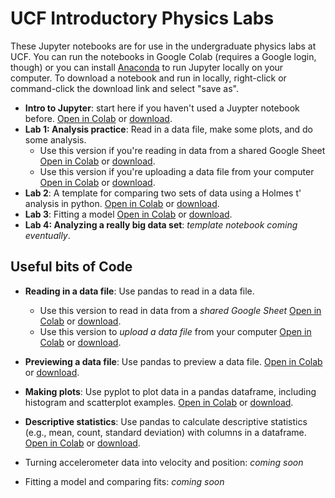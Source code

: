 # UCF Introductory Physics Labs
These Jupyter notebooks are for use in the undergraduate physics labs at UCF. You can run the notebooks in Google Colab (requires a Google login, though) or you can install [Anaconda](https://www.anaconda.com/products/individual) to run Jupyter locally on your computer. To download a notebook and run in locally, right-click or command-click the download link and select "save as".  
  
- **Intro to Jupyter**: start here if you haven't used a Juypter notebook before. [Open in Colab](https://colab.research.google.com/github/adamlamee/UCF_labs/blob/main/intro.ipynb) or [download](https://github.com/adamlamee/UCF_labs/raw/main/intro.ipynb).  
- **Lab 1: Analysis practice**: Read in a data file, make some plots, and do some analysis.  
  - Use this version if you're reading in data from a shared Google Sheet [Open in Colab](https://colab.research.google.com/github/adamlamee/UCF_labs/blob/main/analysis_practice_b.ipynb) or [download](https://github.com/adamlamee/UCF_labs/raw/main/analysis_practice_b.ipynb).  
  - Use this version if you're uploading a data file from your computer [Open in Colab](https://colab.research.google.com/github/adamlamee/UCF_labs/blob/main/analysis_practice_a.ipynb) or [download](https://github.com/adamlamee/UCF_labs/raw/main/analysis_practice_a.ipynb).  
- **Lab 2**: A template for comparing two sets of data using a Holmes t' analysis in python. [Open in Colab](https://colab.research.google.com/github/adamlamee/UCF_labs/blob/main/comparing_two_datasets.ipynb) or [download](https://github.com/adamlamee/UCF_labs/raw/main/comparing_two_datasets.ipynb).  
- **Lab 3**: Fitting a model [Open in Colab](https://colab.research.google.com/github/adamlamee/UCF_labs/blob/main/model_fitting_practice.ipynb) or [download](https://github.com/adamlamee/UCF_labs/raw/main/model_fitting_practice.ipynb).    
- **Lab 4: Analyzing a really big data set**: *template notebook coming eventually*.  
    
## Useful bits of Code  

- **Reading in a data file**: Use pandas to read in a data file.  
  - Use this version to read in data from a *shared Google Sheet* [Open in Colab](https://colab.research.google.com/github/adamlamee/UCF_labs/blob/main/reading_data_from_sheet.ipynb) or [download](https://github.com/adamlamee/UCF_labs/raw/main/reading_data_from_sheet.ipynb).  
  - Use this version to *upload a data file* from your computer [Open in Colab](https://colab.research.google.com/github/adamlamee/UCF_labs/blob/main/reading_data_local_upload.ipynb) or [download](https://github.com/adamlamee/UCF_labs/raw/main/reading_data_local_upload.ipynb).  
- **Previewing a data file**: Use pandas to preview a data file. [Open in Colab](https://colab.research.google.com/github/adamlamee/UCF_labs/blob/main/previewing_data.ipynb) or [download](https://github.com/adamlamee/UCF_labs/raw/main/previewing_data.ipynb).  
- **Making plots**: Use pyplot to plot data in a pandas dataframe, including histogram and scatterplot examples. [Open in Colab](https://colab.research.google.com/github/adamlamee/UCF_labs/blob/main/making_plots.ipynb) or [download](https://github.com/adamlamee/UCF_labs/raw/main/making_plots.ipynb).  
- **Descriptive statistics**: Use pandas to calculate descriptive statistics (e.g., mean, count, standard deviation) with columns in a dataframe. [Open in Colab](https://colab.research.google.com/github/adamlamee/UCF_labs/blob/main/descriptive_stats.ipynb) or [download](https://github.com/adamlamee/UCF_labs/raw/main/descriptive_stats.ipynb).  
  
  
- Turning accelerometer data into velocity and position: *coming soon*  
- Fitting a model and comparing fits: *coming soon*  

<!--

- **Making Comparisons**: [open in Colab](https://colab.research.google.com/github/adamlamee/UCF_labs/blob/main/making_comparisons.ipynb) or [download](https://github.com/adamlamee/UCF_labs/raw/main/making_comparisons.ipynb).  
- **Fitting a Model**: [open in Colab](https://colab.research.google.com/github/adamlamee/UCF_labs/blob/main/fitting_a_model.ipynb) or [download](https://github.com/adamlamee/UCF_labs/raw/main/fitting_a_model.ipynb).  
-->
